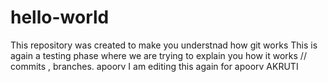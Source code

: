 # hello-world
This repository was created to make you understnad how git works
This is again a testing phase where we are trying to explain you how it works // commits , branches.
apoorv
I am editing this again for apoorv
AKRUTI

